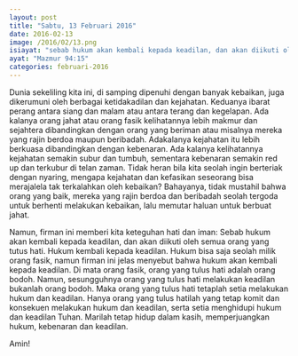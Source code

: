 ```yaml
---
layout: post
title: "Sabtu, 13 Februari 2016"
date: 2016-02-13
image: /2016/02/13.png
isiayat: "sebab hukum akan kembali kepada keadilan, dan akan diikuti oleh semua orang yang tulus hati."
ayat: "Mazmur 94:15"
categories: februari-2016
---
```


Dunia sekeliling kita ini, di samping dipenuhi dengan banyak kebaikan, juga dikerumuni oleh berbagai ketidakadilan dan kejahatan. Keduanya ibarat perang antara siang dan malam atau antara terang dan kegelapan. Ada kalanya orang jahat atau orang fasik kelihatannya lebih makmur dan sejahtera dibandingkan dengan orang yang beriman atau misalnya mereka yang rajin berdoa maupun beribadah. Adakalanya kejahatan itu lebih berkuasa dibandingkan dengan kebenaran. Ada kalanya kelihatannya kejahatan semakin subur dan tumbuh, sementara kebenaran semakin red up dan terkubur di telan zaman. Tidak heran bila kita seolah ingin berteriak dengan nyaring, mengapa kejahatan dan kefasikan seseorang bisa merajalela tak terkalahkan oleh kebaikan? Bahayanya, tidak mustahil bahwa orang yang baik, mereka yang rajin berdoa dan beribadah seolah tergoda untuk berhenti melakukan kebaikan, lalu memutar haluan untuk berbuat jahat.

Namun, firman ini memberi kita keteguhan hati dan iman: Sebab hukum akan kembali kepada keadilan, dan akan diikuti oleh semua orang yang tutus hati. Hukum kembali kepada keadilan. Hukum bisa saja seolah milik orang fasik, namun firman ini jelas menyebut bahwa hukum akan kembali kepada keadilan. Di mata orang fasik, orang yang tulus hati adalah orang bodoh. Namun, sesungguhnya orang yang tulus hati melakukan keadilan bukanlah orang bodoh. Maka orang yang tulus hati tetaplah setia melakukan hukum dan keadilan. Hanya orang yang tulus hatilah yang tetap komit dan konsekuen melakukan hukum dan keadilan, serta setia menghidupi hukum dan keadilan Tuhan. Marilah tetap hidup dalam kasih, memperjuangkan hukum, kebenaran dan keadilan.

Amin!